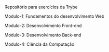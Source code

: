 Repositório para exercícios da Trybe

Modulo-1: Fundamentos do desenvolvimento Web

Modulo-2: Desenvolvimento Front-end

Modulo-3: Desenvolvimento Back-end

Modulo-4: Ciência da Computação


